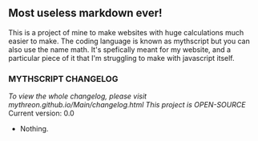 ## Most useless markdown ever!

This is a project of mine to make websites with huge calculations much easier to make. The coding language is known as mythscript but you can also use the name math. It's spefically meant for my website, and a particular piece of it that I'm struggling to make with javascript itself.

### MYTHSCRIPT CHANGELOG
 
_To view the whole changelog, please visit mythreon.github.io/Main/changelog.html_
*This project is OPEN-SOURCE*
Current version: 0.0
- Nothing.
